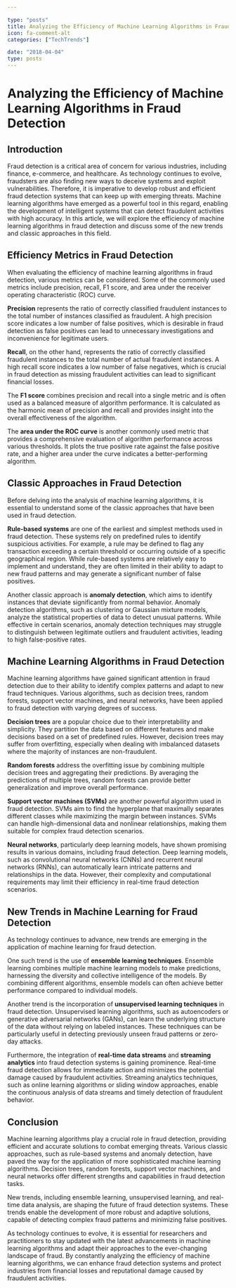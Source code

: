 ```yaml
---

type: "posts"
title: Analyzing the Efficiency of Machine Learning Algorithms in Fraud Detection
icon: fa-comment-alt
categories: ["TechTrends"]

date: "2018-04-04"
type: posts
---
```





# Analyzing the Efficiency of Machine Learning Algorithms in Fraud Detection

## Introduction

Fraud detection is a critical area of concern for various industries, including finance, e-commerce, and healthcare. As technology continues to evolve, fraudsters are also finding new ways to deceive systems and exploit vulnerabilities. Therefore, it is imperative to develop robust and efficient fraud detection systems that can keep up with emerging threats. Machine learning algorithms have emerged as a powerful tool in this regard, enabling the development of intelligent systems that can detect fraudulent activities with high accuracy. In this article, we will explore the efficiency of machine learning algorithms in fraud detection and discuss some of the new trends and classic approaches in this field.

## Efficiency Metrics in Fraud Detection

When evaluating the efficiency of machine learning algorithms in fraud detection, various metrics can be considered. Some of the commonly used metrics include precision, recall, F1 score, and area under the receiver operating characteristic (ROC) curve.

**Precision** represents the ratio of correctly classified fraudulent instances to the total number of instances classified as fraudulent. A high precision score indicates a low number of false positives, which is desirable in fraud detection as false positives can lead to unnecessary investigations and inconvenience for legitimate users.

**Recall**, on the other hand, represents the ratio of correctly classified fraudulent instances to the total number of actual fraudulent instances. A high recall score indicates a low number of false negatives, which is crucial in fraud detection as missing fraudulent activities can lead to significant financial losses.

The **F1 score** combines precision and recall into a single metric and is often used as a balanced measure of algorithm performance. It is calculated as the harmonic mean of precision and recall and provides insight into the overall effectiveness of the algorithm.

The **area under the ROC curve** is another commonly used metric that provides a comprehensive evaluation of algorithm performance across various thresholds. It plots the true positive rate against the false positive rate, and a higher area under the curve indicates a better-performing algorithm.

## Classic Approaches in Fraud Detection

Before delving into the analysis of machine learning algorithms, it is essential to understand some of the classic approaches that have been used in fraud detection.

**Rule-based systems** are one of the earliest and simplest methods used in fraud detection. These systems rely on predefined rules to identify suspicious activities. For example, a rule may be defined to flag any transaction exceeding a certain threshold or occurring outside of a specific geographical region. While rule-based systems are relatively easy to implement and understand, they are often limited in their ability to adapt to new fraud patterns and may generate a significant number of false positives.

Another classic approach is **anomaly detection**, which aims to identify instances that deviate significantly from normal behavior. Anomaly detection algorithms, such as clustering or Gaussian mixture models, analyze the statistical properties of data to detect unusual patterns. While effective in certain scenarios, anomaly detection techniques may struggle to distinguish between legitimate outliers and fraudulent activities, leading to high false-positive rates.

## Machine Learning Algorithms in Fraud Detection

Machine learning algorithms have gained significant attention in fraud detection due to their ability to identify complex patterns and adapt to new fraud techniques. Various algorithms, such as decision trees, random forests, support vector machines, and neural networks, have been applied to fraud detection with varying degrees of success.

**Decision trees** are a popular choice due to their interpretability and simplicity. They partition the data based on different features and make decisions based on a set of predefined rules. However, decision trees may suffer from overfitting, especially when dealing with imbalanced datasets where the majority of instances are non-fraudulent.

**Random forests** address the overfitting issue by combining multiple decision trees and aggregating their predictions. By averaging the predictions of multiple trees, random forests can provide better generalization and improve overall performance.

**Support vector machines (SVMs)** are another powerful algorithm used in fraud detection. SVMs aim to find the hyperplane that maximally separates different classes while maximizing the margin between instances. SVMs can handle high-dimensional data and nonlinear relationships, making them suitable for complex fraud detection scenarios.

**Neural networks**, particularly deep learning models, have shown promising results in various domains, including fraud detection. Deep learning models, such as convolutional neural networks (CNNs) and recurrent neural networks (RNNs), can automatically learn intricate patterns and relationships in the data. However, their complexity and computational requirements may limit their efficiency in real-time fraud detection scenarios.

## New Trends in Machine Learning for Fraud Detection

As technology continues to advance, new trends are emerging in the application of machine learning for fraud detection.

One such trend is the use of **ensemble learning techniques**. Ensemble learning combines multiple machine learning models to make predictions, harnessing the diversity and collective intelligence of the models. By combining different algorithms, ensemble models can often achieve better performance compared to individual models.

Another trend is the incorporation of **unsupervised learning techniques** in fraud detection. Unsupervised learning algorithms, such as autoencoders or generative adversarial networks (GANs), can learn the underlying structure of the data without relying on labeled instances. These techniques can be particularly useful in detecting previously unseen fraud patterns or zero-day attacks.

Furthermore, the integration of **real-time data streams** and **streaming analytics** into fraud detection systems is gaining prominence. Real-time fraud detection allows for immediate action and minimizes the potential damage caused by fraudulent activities. Streaming analytics techniques, such as online learning algorithms or sliding window approaches, enable the continuous analysis of data streams and timely detection of fraudulent behavior.

## Conclusion

Machine learning algorithms play a crucial role in fraud detection, providing efficient and accurate solutions to combat emerging threats. Various classic approaches, such as rule-based systems and anomaly detection, have paved the way for the application of more sophisticated machine learning algorithms. Decision trees, random forests, support vector machines, and neural networks offer different strengths and capabilities in fraud detection tasks.

New trends, including ensemble learning, unsupervised learning, and real-time data analysis, are shaping the future of fraud detection systems. These trends enable the development of more robust and adaptive solutions, capable of detecting complex fraud patterns and minimizing false positives.

As technology continues to evolve, it is essential for researchers and practitioners to stay updated with the latest advancements in machine learning algorithms and adapt their approaches to the ever-changing landscape of fraud. By constantly analyzing the efficiency of machine learning algorithms, we can enhance fraud detection systems and protect industries from financial losses and reputational damage caused by fraudulent activities.